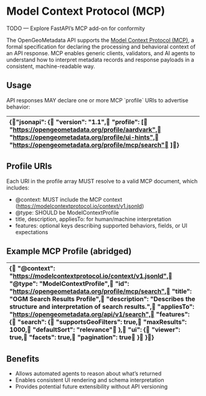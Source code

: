# Model Context Protocol (MCP)

TODO — Explore FastAPI’s MCP add-on for conformity

The OpenGeoMetadata API supports the [Model Context Protocol (MCP)](https://modelcontextprotocol.io/specification/2025-06-18), a formal specification for declaring the processing and behavioral context of an API response. MCP enables generic clients, validators, and AI agents to understand how to interpret metadata records and response payloads in a consistent, machine-readable way.

## Usage

API responses MAY declare one or more MCP \`profile\` URIs to advertise behavior:

| {"jsonapi": {  "version": "1.1",  "profile": \[    "https://opengeometadata.org/profile/aardvark",    "https://opengeometadata.org/profile/ui-hints",    "https://opengeometadata.org/profile/mcp/search"  \]} |
| :---- |

## Profile URIs

Each URI in the profile array MUST resolve to a valid MCP document, which includes:

* @context: MUST include the MCP context (https://modelcontextprotocol.io/context/v1.jsonld)  
* @type: SHOULD be ModelContextProfile  
* title, description, appliesTo: for human/machine interpretation  
* features: optional keys describing supported behaviors, fields, or UI expectations

## Example MCP Profile (abridged)

| {  "@context": "https://modelcontextprotocol.io/context/v1.jsonld",  "@type": "ModelContextProfile",  "id": "https://opengeometadata.org/profile/mcp/search",  "title": "OGM Search Results Profile",  "description": "Describes the structure and interpretation of search results.",  "appliesTo": "https://opengeometadata.org/api/v1/search",  "features": {    "search": {      "supportsGeoFilters": true,      "maxResults": 1000,      "defaultSort": "relevance"    },    "ui": {      "viewer": true,      "facets": true,      "pagination": true    }  }} |
| :---- |

## Benefits

* Allows automated agents to reason about what’s returned  
* Enables consistent UI rendering and schema interpretation  
* Provides potential future extensibility without API versioning

